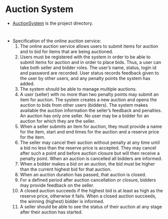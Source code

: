 # Auction System
- [AuctionSystem](AuctionSystem) is the project directory.
#
- Specification of the online auction service:
  1. The online auction service allows users to submit items for auction and to bid for items that are being auctioned.
  2. Users must be registered with the system in order to be able to submit items for auction and in order to place bids. Thus, a user can take both seller and bidder roles. The user’s name, status, login id and password are recorded. User status records feedback given to the user by other users, and any penalty points the system has added.
  3. The system should be able to manage multiple auctions.
  4. A user (seller) with no more than two penalty points may submit an item for auction. The system creates a new auction and opens the auction to bids from other users (bidders). The system makes available the auction information the seller’s feedback and penalties. An auction has only one seller. No user may be a bidder for an auction for which they are the seller.
  5. When a seller submits an item for auction, they must provide a name for the item, start and end times for the auction and a reserve price for the item.
  6. The seller may cancel their auction without penalty at any time until a bid no less than the reserve price is accepted. They may cancel after such a point and before auction closure but will then receive a penalty point. When an auction is cancelled all bidders are informed.
  7. When a bidder makes a bid on an auction, the bid must be higher than the current highest bid for that auction.
  8. When an auction duration has passed, that auction is closed.
  9. For a defined period after auction cancellation or closure, bidders may provide feedback on the seller.
  10. A closed auction succeeds if the highest bid is at least as high as the reserve price, otherwise it fails. When a closed auction succeeds, the winning (highest) bidder is informed.
  11. A seller should be able to see the status of their auction at any stage after their auction has started.





